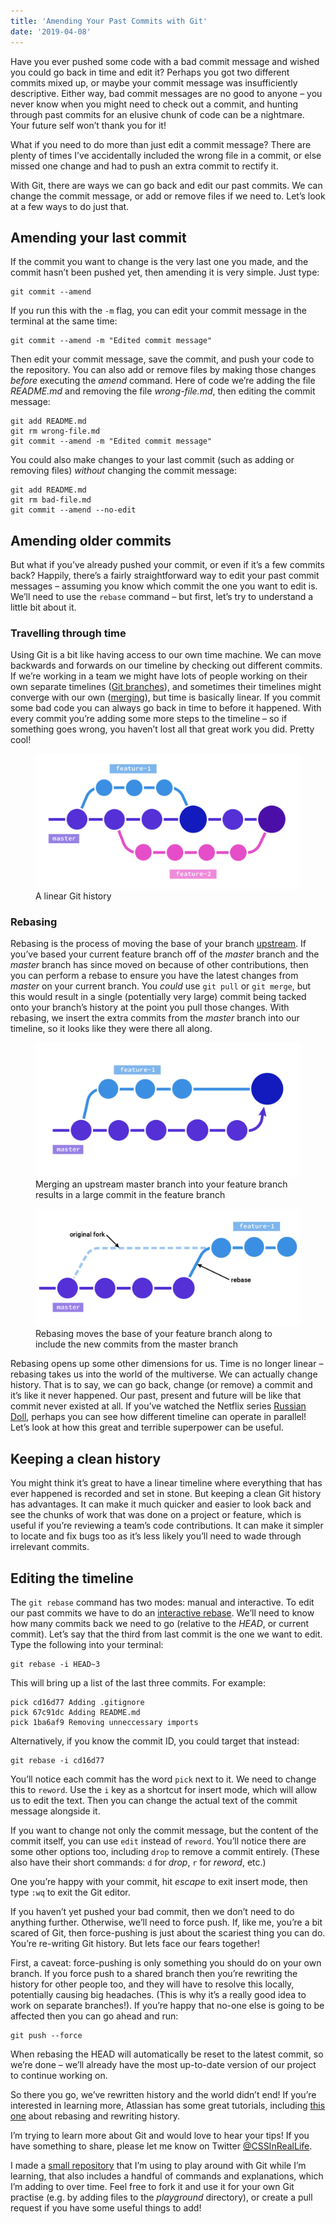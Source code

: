 ```yaml
---
title: 'Amending Your Past Commits with Git'
date: '2019-04-08'
---
```


Have you ever pushed some code with a bad commit message and wished you could go back in time and edit it? Perhaps you got two different commits mixed up, or maybe your commit message was insufficiently descriptive. Either way, bad commit messages are no good to anyone – you never know when you might need to check out a commit, and hunting through past commits for an elusive chunk of code can be a nightmare. Your future self won’t thank you for it!

What if you need to do more than just edit a commit message? There are plenty of times I’ve accidentally included the wrong file in a commit, or else missed one change and had to push an extra commit to rectify it.

With Git, there are ways we can go back and edit our past commits. We can change the commit message, or add or remove files if we need to. Let’s look at a few ways to do just that.

## Amending your last commit

If the commit you want to change is the very last one you made, and the commit hasn’t been pushed yet, then amending it is very simple. Just type:

```
git commit --amend
```

If you run this with the `-m` flag, you can edit your commit message in the terminal at the same time:

```
git commit --amend -m "Edited commit message"
```

Then edit your commit message, save the commit, and push your code to the repository. You can also add or remove files by making those changes _before_ executing the _amend_ command. Here of code we’re adding the file _README.md_ and removing the file _wrong-file.md_, then editing the commit message:

```
git add README.md
git rm wrong-file.md
git commit --amend -m "Edited commit message"
```

You could also make changes to your last commit (such as adding or removing files) _without_ changing the commit message:

```
git add README.md
git rm bad-file.md
git commit --amend --no-edit
```

## Amending older commits

But what if you’ve already pushed your commit, or even if it’s a few commits back? Happily, there’s a fairly straightforward way to edit your past commit messages – assuming you know which commit the one you want to edit is. We’ll need to use the `rebase` command – but first, let’s try to understand a little bit about it.

### Travelling through time

Using Git is a bit like having access to our own time machine. We can move backwards and forwards on our timeline by checking out different commits. If we’re working in a team we might have lots of people working on their own separate timelines ([Git branches](https://git-scm.com/book/en/v2/Git-Branching-Branches-in-a-Nutshell)), and sometimes their timelines might converge with our own ([merging](https://www.atlassian.com/git/tutorials/using-branches/git-merge)), but time is basically linear. If you commit some bad code you can always go back in time to before it happened. With every commit you’re adding some more steps to the timeline – so if something goes wrong, you haven’t lost all that great work you did. Pretty cool!

<figure>
  <img src="amending-your-past-commits-with-git-01.png" alt="Illustration showing a git master branch in the centre with two other branches merging in a linear fashion">
  <figcaption>A linear Git history</figcaption>
</figure>

### Rebasing

Rebasing is the process of moving the base of your branch [upstream](https://www.atlassian.com/git/articles/git-forks-and-upstreams). If you’ve based your current feature branch off of the _master_ branch and the _master_ branch has since moved on because of other contributions, then you can perform a rebase to ensure you have the latest changes from _master_ on your current branch. You _could_ use `git pull` or `git merge`, but this would result in a single (potentially very large) commit being tacked onto your branch’s history at the point you pull those changes. With rebasing, we insert the extra commits from the _master_ branch into our timeline, so it looks like they were there all along.

<figure>
  <img src="amending-your-past-commits-with-git-02.png" alt="Illustration showing the master branch being merged into the feature branch">
  <figcaption>Merging an upstream master branch into your feature branch results in a large commit in the feature branch</figcaption>
</figure>

<figure>
  <img src="amending-your-past-commits-with-git-03.png" alt="Illustration showing the feature branch being rebased from master">
  <figcaption>Rebasing moves the base of your feature branch along to include the new commits from the master branch</figcaption>
</figure>

Rebasing opens up some other dimensions for us. Time is no longer linear – rebasing takes us into the world of the multiverse. We can actually change history. That is to say, we can go back, change (or remove) a commit and it’s like it never happened. Our past, present and future will be like that commit never existed at all. If you’ve watched the Netflix series [Russian Doll](https://www.netflix.com/gb/title/80211627), perhaps you can see how different timeline can operate in parallel! Let’s look at how this great and terrible superpower can be useful.

## Keeping a clean history

You might think it’s great to have a linear timeline where everything that has ever happened is recorded and set in stone. But keeping a clean Git history has advantages. It can make it much quicker and easier to look back and see the chunks of work that was done on a project or feature, which is useful if you’re reviewing a team’s code contributions. It can make it simpler to locate and fix bugs too as it’s less likely you’ll need to wade through irrelevant commits.

## Editing the timeline

The `git rebase` command has two modes: manual and interactive. To edit our past commits we have to do an [interactive rebase](https://git-scm.com/book/en/v2/Git-Tools-Rewriting-History). We’ll need to know how many commits back we need to go (relative to the _HEAD_, or current commit). Let’s say that the third from last commit is the one we want to edit. Type the following into your terminal:

```
git rebase -i HEAD~3
```

This will bring up a list of the last three commits. For example:

```
pick cd16d77 Adding .gitignore
pick 67c91dc Adding README.md
pick 1ba6af9 Removing unneccessary imports
```

Alternatively, if you know the commit ID, you could target that instead:

```
git rebase -i cd16d77
```

You’ll notice each commit has the word `pick` next to it. We need to change this to `reword`. Use the `i` key as a shortcut for insert mode, which will allow us to edit the text. Then you can change the actual text of the commit message alongside it.

If you want to change not only the commit message, but the content of the commit itself, you can use `edit` instead of `reword`. You’ll notice there are some other options too, including `drop` to remove a commit entirely. (These also have their short commands: `d` for _drop_, `r` for _reword_, etc.)

One you’re happy with your commit, hit _escape_ to exit insert mode, then type `:wq` to exit the Git editor.

If you haven’t yet pushed your bad commit, then we don’t need to do anything further. Otherwise, we’ll need to force push. If, like me, you’re a bit scared of Git, then force-pushing is just about the scariest thing you can do. You’re re-writing Git history. But lets face our fears together!

First, a caveat: force-pushing is only something you should do on your own branch. If you force push to a shared branch then you’re rewriting the history for other people too, and they will have to resolve this locally, potentially causing big headaches. (This is why it’s a really good idea to work on separate branches!). If you’re happy that no-one else is going to be affected then you can go ahead and run:

```
git push --force
```

When rebasing the HEAD will automatically be reset to the latest commit, so we’re done – we’ll already have the most up-to-date version of our project to continue working on.

So there you go, we’ve rewritten history and the world didn’t end! If you’re interested in learning more, Atlassian has some great tutorials, including [this one](https://www.atlassian.com/git/tutorials/rewriting-history) about rebasing and rewriting history.

I’m trying to learn more about Git and would love to hear your tips! If you have something to share, please let me know on Twitter [@CSSInRealLife](https://twitter.com/CSSInRealLife).

I made a [small repository](https://github.com/mbarker84/git-tips) that I’m using to play around with Git while I’m learning, that also includes a handful of commands and explanations, which I’m adding to over time. Feel free to fork it and use it for your own Git practise (e.g. by adding files to the _playground_ directory), or create a pull request if you have some useful things to add!
